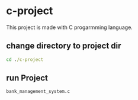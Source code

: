 # c-project

This project is made with C progarmming language.

## change directory to project dir
```cmd
cd ./c-project
```
## run Project
```cmd
bank_management_system.c

```
